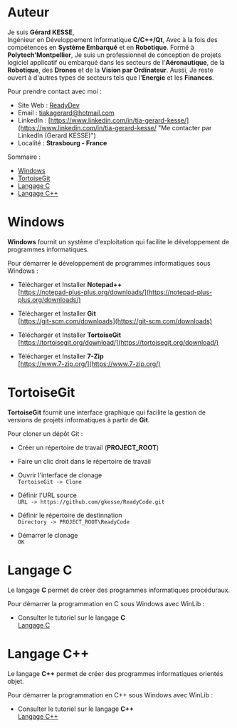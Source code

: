 # Auteur

Je suis **Gérard KESSE**,  
Ingénieur en Développement Informatique **C/C++/Qt**, Avec à la fois des compétences en **Système Embarqué** et en **Robotique**. Formé à **Polytech'Montpellier**, Je suis un professionnel de conception de projets logiciel applicatif ou embarqué dans les secteurs de l'**Aéronautique**, de la **Robotique**, des **Drones** et de la **Vision par Ordinateur**. Aussi, Je reste ouvert à d'autres types de secteurs tels que l'**Energie** et les **Finances**.

Pour prendre contact avec moi :

* Site Web : [ReadyDev](http://readydev.ovh "Accéder à mon site web (ReadyDev)")
* Email : [tiakagerard@hotmail.com](mailto:tiakagerard@hotmail.com?subject=Contact&body=Bonjour "Me contacter par email")
* LinkedIn : [https://www.linkedin.com/in/tia-gerard-kesse/](https://www.linkedin.com/in/tia-gerard-kesse/ "Me contacter par LinkedIn (Gerard KESSE)")
* Localité : **Strasbourg - France**

Sommaire :

* [Windows](#windows)
* [TortoiseGit](#tortoisegit)
* [Langage C](#langage-c)
* [Langage C++](#langage-c1)

# Windows

**Windows** fournit un système d'exploitation qui facilite le développement de programmes informatiques.

Pour démarrer le développement de programmes informatiques sous Windows :

* Télécharger et Installer **Notepad++**  
[https://notepad-plus-plus.org/downloads/](https://notepad-plus-plus.org/downloads/)  
  
* Télécharger et Installer **Git**  
[https://git-scm.com/downloads](https://git-scm.com/downloads)  
  
* Télécharger et Installer **TortoiseGit**  
[https://tortoisegit.org/download/](https://tortoisegit.org/download/)  

* Télécharger et Installer **7-Zip**  
[https://www.7-zip.org/](https://www.7-zip.org/)  

# TortoiseGit

**TortoiseGit** fournit une interface graphique qui facilite la gestion de versions de projets informatiques à partir de **Git**.

Pour cloner un dépôt Git :

* Créer un répertoire de travail (**PROJECT_ROOT**)
* Faire un clic droit dans le répertoire de travail

* Ouvrir l'interface de clonage  
`TortoiseGit -> Clone`

* Définir l'URL source  
`URL -> https://github.com/gkesse/ReadyCode.git`

* Définir le répertoire de destinnation  
`Directory -> PROJECT_ROOT\ReadyCode`

* Démarrer le clonage  
`OK`

# Langage C

Le langage **C** permet de créer des programmes informatiques procéduraux.

Pour démarrer la programmation en C sous Windows avec WinLib :

* Consulter le tutoriel sur le langage **C**  
[Langage C](./app/c#langage-c)  

# Langage C++

Le langage **C++** permet de créer des programmes informatiques orientés objet.

Pour démarrer la programmation en C++ sous Windows avec WinLib :

* Consulter le tutoriel sur le langage **C++**  
[Langage C++](./app/c++#langage-c)  
